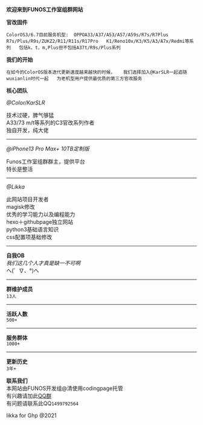 **欢迎来到FUNOS工作室组群网站**

**官改固件**
  
``ColorOS3/6.7目前服务机型: 
     OPPOA33/A37/A53/A57/A59s/R7s/R7Plus  
     R7s/Plus/R9s/ZUKZ2/R11/R11s/R17Pro  
     K1/Reno10x/K3/K5/A3/A7x/Redmi等系列  
     包括k，t，m,Plus但不包括A37t/R9s/Plus系列``

**我们的开始**
  
``在如今的ColorOS版本迭代更新速度越来越快的时候，  
    我们选择加入@KarSLR一起追随wuxianlin时代一起  
       为老机型用户提供最优质的第三方官改服务``

**核心团队** 
 
*@Color/KarSLR*  

技术过硬，脾气够猛  
A33/73 m/t等系列的C3官改系列作者  
独自开发，纯大佬  

---
*@iPhone13 Pro Max+ 10TB定制版*  

Funos工作室组群群主，提供平台  
特长是整活

---
*@Likka*  

此网站项目开发者  
magisk修改  
优秀的学习能力以及编程能力  
hexo＋githubpage独立网站  
python3基础语言知识  
css配置项基础修改  

---  
**自我OB**  
*我们这几个人才真是缺一不可啊*  
へ(゜∇、°)へ  

---  
**群维护成员**  
``13人``  

---
**活跃人数**  
``500+``  

---
**服务群体**  
``1000+``  

---
**更新历史**  
``3年+``  

**联系我们**  
本网站由FUNOS开发组@清使用codingpage托管  
有兴趣请加此[QQ群](https://jq.qq.com/?_wv=1027&k=Ae9RD12a)  
有问题请联系此QQ`1499792564`  

likka for Ghp @2021

